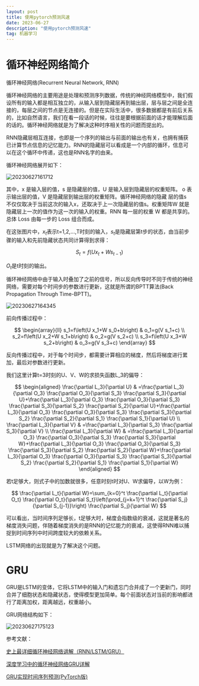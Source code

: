 ```yaml
---
layout: post
title: 使用pytorch预测风速
date: 2023-06-27
description: "使用pytorch预测风速"
tag: 机器学习
---
```


# 循环神经网络简介


循环神经网络(Recurrent Neural Network, RNN)

循环神经网络的主要用途是处理和预测序列数据，传统的神经网络模型中，我们假设所有的输入都是相互独立的，从输入层到隐藏层再到输出层，层与层之间是全连接的，每层之间的节点是无连接的。但是在实际生活中，很多数据都是有前后关系的，比如自然语言，我们在看一段话的时候，往往是要根据前面的话才能理解后面的话的。循环神经网络就是为了解决这种时序相关性的问题而提出的。

RNN隐藏层相互连接，也即是一个序列的输出与前面的输出也有关，也拥有捕获已计算节点信息的记忆能力。RNN的隐藏层可以看成是一个内部的循环，信息可以在这个循环中传递，这也是RNN名字的由来。

循环神经网络展开如下：

![20230627161712](https://cdn.jsdelivr.net/gh/ChanJeunlam/PicgoBed/blogs/pictures/20230627161712.png)

其中，x 是输入层的值，s 是隐藏层的值，U 是输入层到隐藏层的权重矩阵。
o 表示输出层的值，V 是隐藏层到输出层的权重矩阵。循环神经网络的隐藏
层的值s 不仅仅取决于当前这次的输入x，还取决于上一次隐藏层的值s。权重矩阵W 就是隐藏层上一次的值作为这一次的输入的权重。RNN 每一层的权重 W 都是共享的。总体 Loss 由每一步的 Loss 组合而成。

在这张图片中，$x_t$表示t=1,2,...,T时刻的输入，$s_t$是隐藏层第t步的状态，由当前步骤的输入和先前隐藏状态共同计算得到求得：

$$
S_t = f(Ux_t + Ws_{t-1})
$$

$O_t$是t时刻的输出。

循环神经网络中由于输入时叠加了之前的信号，所以反向传导时不同于传统的神经网络，需要对每个时间步的参数进行更新，这就是所谓的BPTT算法(Back Propagation Through Time-BPTT)。

![20230627164345](https://cdn.jsdelivr.net/gh/ChanJeunlam/PicgoBed/blogs/pictures/20230627164345.png)

前向传播过程中：

$$
\begin{array}{ll}
s_1=f\left(U x_1+W s_0+b\right) & o_1=g(V s_1+c) \\
s_2=f\left(U x_2+W s_1+b\right) & o_2=g(V s_2+c) \\
s_3=f\left(U x_3+W s_2+b\right) & o_3=g(V s_3+c)
\end{array}
$$

反向传播过程中，对于每个时间步，都需要计算相应的梯度，然后将梯度进行累加，最后对参数进行更新。

我们这里计算t=3时刻的U、V、W的求损失函数L_3的偏导：

$$
\begin{aligned}
\frac{\partial L_3}{\partial U} & =\frac{\partial L_3}{\partial O_3} \frac{\partial O_3}{\partial S_3} \frac{\partial S_3}{\partial U}+\frac{\partial L_3}{\partial O_3} \frac{\partial O_3}{\partial S_3} \frac{\partial S_3}{\partial S_2} \frac{\partial S_2}{\partial U}+\frac{\partial L_3}{\partial O_3} \frac{\partial O_3}{\partial S_3} \frac{\partial S_3}{\partial S_2} \frac{\partial S_2}{\partial S_1} \frac{\partial S_1}{\partial U} \\
\frac{\partial L_3}{\partial V} & =\frac{\partial L_3}{\partial S_3} \frac{\partial S_3}{\partial V} \\
\frac{\partial L_3}{\partial W} & =\frac{\partial L_3}{\partial O_3} \frac{\partial O_3}{\partial S_3} \frac{\partial S_3}{\partial W}+\frac{\partial L_3}{\partial O_3} \frac{\partial O_3}{\partial S_3} \frac{\partial S_3}{\partial S_2} \frac{\partial S_2}{\partial W}+\frac{\partial L_3}{\partial O_3} \frac{\partial O_3}{\partial S_3} \frac{\partial S_3}{\partial S_2} \frac{\partial S_2}{\partial S_1} \frac{\partial S_1}{\partial W}
\end{aligned}
$$

若t足够大，则式子中的加数就很多，任意时刻t时对U、W求偏导，以W为例：

$$
\frac{\partial L_t}{\partial W}=\sum_{k=0}^t \frac{\partial L_t}{\partial O_t} \frac{\partial O_t}{\partial S_t}\left(\prod_{j=k+1}^t \frac{\partial S_j}{\partial S_{j-1}}\right) \frac{\partial S_j}{\partial W}
$$

可以看出，当时间序列足够长，t足够大时，梯度会指数级的衰减，这就是著名的梯度消失问题，伴随着梯度消失的是RNN的记忆能力的衰减，这使得RNN难以捕捉到时间序列中时间跨度较大的依赖关系。

LSTM网络的出现就是为了解决这个问题。

# GRU

GRU是LSTM的变体，它将LSTM中的输入门和遗忘门合并成了一个更新门，同时合并了细胞状态和隐藏状态，使得模型更加简单。每个前面状态对当前的影响都进行了距离加权，距离越远，权重越小。

GRU网络结构如下：

![20230627175123](https://cdn.jsdelivr.net/gh/ChanJeunlam/PicgoBed/blogs/pictures/20230627175123.png)

参考文献：

[史上最详细循环神经网络讲解（RNN/LSTM/GRU）
](https://zhuanlan.zhihu.com/p/123211148)

[深度学习中的循环神经网络GRU详解](https://blog.csdn.net/sinat_36618660/article/details/100798425)

[GRU实现时间序列预测(PyTorch版)](https://blog.csdn.net/m0_47256162/article/details/128595011)